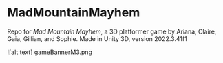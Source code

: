 # MadMountainMayhem
 Repo for _Mad Mountain Mayhem_, a 3D platformer game by Ariana, Claire, Gaia, Gillian, and Sophie. Made in Unity 3D, version 2022.3.41f1

![alt text] gameBannerM3.png
